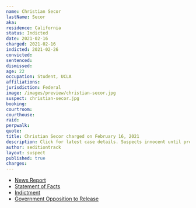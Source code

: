 ```yaml
---
name: Christian Secor
lastName: Secor
aka:
residence: California
status: Indicted
date: 2021-02-16
charged: 2021-02-16
indicted: 2021-02-26
convicted: 
sentenced: 
dismissed: 
age: 22
occupation: Student, UCLA
affiliations:
jurisdiction: Federal
image: /images/preview/christian-secor.jpg
suspect: christian-secor.jpg
booking:
courtroom:
courthouse:
raid:
perpwalk:
quote:
title: Christian Secor charged on February 16, 2021
description: Click for latest case details. Suspects innocent until proven guilty.
author: seditiontrack
layout: suspect
published: true
charges:
---
```

- [News Report](https://losangeles.cbslocal.com/2021/02/17/fbi-arrests-costa-mesa-man-christian-secor-charged-in-us-capitol-riot/)
- [Statement of Facts](https://extremism.gwu.edu/sites/g/files/zaxdzs2191/f/Christian%20Secor%20Affidavit%20in%20Support%20of%20Criminal%20Complaint%20and%20Arrest%20Warrant.pdf)
- [Indictment](https://www.justice.gov/usao-dc/case-multi-defendant/file/1371371/download)
- [Government Opposition to Release](https://extremism.gwu.edu/sites/g/files/zaxdzs2191/f/Christian%20Secor%20Govt%20Opposition%20to%20Motion%20for%20Review%20of%20Bond%20Decision.pdf)
